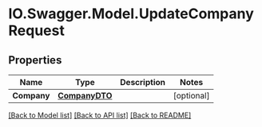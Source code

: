 # IO.Swagger.Model.UpdateCompanyRequest
## Properties

Name | Type | Description | Notes
------------ | ------------- | ------------- | -------------
**Company** | [**CompanyDTO**](CompanyDTO.md) |  | [optional] 

[[Back to Model list]](../README.md#documentation-for-models) [[Back to API list]](../README.md#documentation-for-api-endpoints) [[Back to README]](../README.md)

